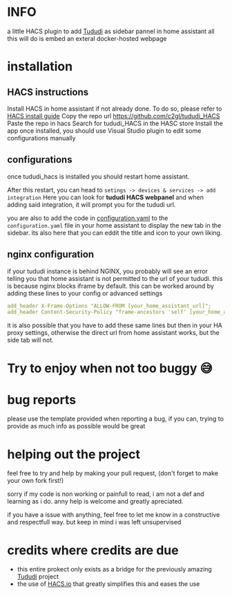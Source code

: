 # INFO
a little HACS plugin to add [Tududi](https://github.com/chrisvel/tududi) as sidebar pannel in home assistant 
all this will do is embed an exteral docker-hosted webpage


# installation 
## HACS instructions
Install HACS in home assistant if not already done.
To do so, please refer to [HACS install guide](https://www.hacs.xyz/docs/use/download/download/#to-download-hacs)
Copy the repo url https://github.com/c2gl/tududi_HACS
Paste the repo in hacs
Search for tududi_HACS in the HASC store
Install the app 
once installed, you should use Visual Studio plugin to edit some configurations manually

## configurations
once tududi_hacs is installed you should restart home assistant.

After this restart, you can head to `setings -> devices & services -> add integration` 
Here you can look for **tududi HACS webpanel** and when adding said integration, it will prompt you for the tududi url.


you are also to add the code in [configuration.yaml](https://github.com/C2gl/tududi_HACS/blob/main/configuration.yaml) to the `configuration.yaml` file in your home assistant to display the new tab in the sidebar. its also here that you can eddit the title and icon to your own liking.

## nginx configuration 
if your tududi instance is behind NGINX, you probably will see an error telling you that home assistant is not permitted to the url of your tududi. 
this is because nginx blocks iframe by default. this can be worked around by adding these lines to your config or advanced settings 

```yaml
add_header X-Frame-Options "ALLOW-FROM [your_home_assistant_url]";
add_header Content-Security-Policy "frame-ancestors 'self' [your_home_assistant_url]";
```
it is also possible that you have to add these same lines but then in your HA proxy settings, otherwise the direct url from home assistant works, but the side tab will not.

# Try to enjoy when not too buggy 😅

# bug reports
please use the template provided when reporting a bug, 
if you can, trying to provide as much info as possible would be great 

# helping out the project
feel free to try and help by making your pull request, (don't forget to make your own fork first!)

sorry if my code is non working or painfull to read, i am not a def and learning as i do. anny help is welcome and greatly apreciated.

if you have a issue with anything, feel free to let me know in a constructive and respectfull way. but keep in mind i was left unsupervised

# credits where credits are due
- this entire prokect only exists as a bridge for the previously amazing [Tududi](https://github.com/chrisvel/tududi) project
- the use of [HACS.io](https://www.hacs.xyz/) that greatly simplifies this and eases the use
